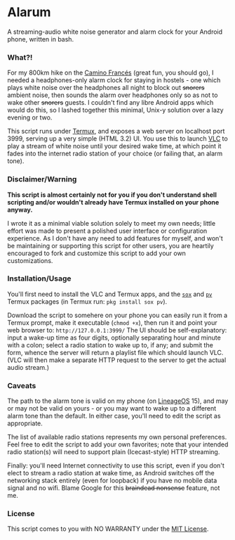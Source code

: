 # Alarum

A streaming-audio white noise generator and alarm clock for your Android phone, written in bash.

### What?!

For my 800km hike on the [Camino Francés](https://en.m.wikipedia.org/wiki/French_Way) (great fun, you should go), I needed a headphones-only alarm clock for staying in hostels - one which plays white noise over the headphones all night to block out ~~snorers~~ ambient noise, then sounds the alarm over headphones only so as not to wake other ~~snorers~~ guests.  I couldn't find any libre Android apps which would do this, so I lashed together this minimal, Unix-y solution over a lazy evening or two.

This script runs under [Termux](https://termux.com/), and exposes a web server on localhost port 3999, serving up a very simple (HTML 3.2) UI.  You use this to launch [VLC](https://www.videolan.org/vlc/download-android.html) to play a stream of white noise until your desired wake time, at which point it fades into the internet radio station of your choice (or failing that, an alarm tone).

### Disclaimer/Warning

**This script is almost certainly not for you if you don't understand shell scripting and/or wouldn't already have Termux installed on your phone anyway.**

I wrote it as a minimal viable solution solely to meet my own needs; little effort was made to present a polished user interface or configuration experience.  As I don't have any need to add features for myself, and won't be maintaining or supporting this script for other users, you are heartily encouraged to fork and customize this script to add your own customizations.

### Installation/Usage

You'll first need to install the VLC and Termux apps, and the [`sox`](http://sox.sourceforge.net/) and [`pv`](https://www.ivarch.com/programs/pv.shtml) Termux packages (in Termux run: `pkg install sox pv`).

Download the script to somehere on your phone you can easily run it from a Termux prompt, make it executable (`chmod +x`), then run it and point your web browser to: `http://127.0.0.1:3999/`  The UI should be self-explanatory: input a wake-up time as four digits, optionally separating hour and minute with a colon; select a radio station to wake up to, if any; and submit the form, whence the server will return a playlist file which should launch VLC.  (VLC will then make a separate HTTP request to the server to get the actual audio stream.)

### Caveats

The path to the alarm tone is valid on my phone (on [LineageOS](https://www.lineageos.org/) 15), and may or may not be valid on yours - or you may want to wake up to a different alarm tone than the default.  In either case, you'll need to edit the script as appropriate.

The list of available radio stations represents my own personal preferences.  Feel free to edit the script to add your own favorites; note that your intended radio station(s) will need to support plain (Icecast-style) HTTP streaming.

Finally: you'll need Internet connectivity to use this script, even if you don't elect to stream a radio station at wake time, as Android switches off the networking stack entirely (even for loopback) if you have no mobile data signal and no wifi.  Blame Google for this ~~braindead nonsense~~ feature, not me.

### License

This script comes to you with NO WARRANTY under the [MIT License](LICENSE).
